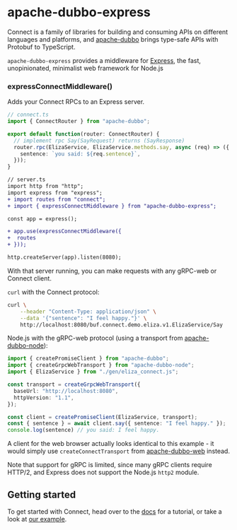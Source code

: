 # apache-dubbo-express

Connect is a family of libraries for building and consuming APIs on different languages and platforms, and
[apache-dubbo](https://www.npmjs.com/package/apache-dubbo) brings type-safe APIs with Protobuf to
TypeScript.

`apache-dubbo-express` provides a middleware for [Express](https://expressjs.com/), the fast, 
unopinionated, minimalist web framework for Node.js

### expressConnectMiddleware()

Adds your Connect RPCs to an Express server.

```ts
// connect.ts
import { ConnectRouter } from "apache-dubbo";

export default function(router: ConnectRouter) {
  // implement rpc Say(SayRequest) returns (SayResponse)
  router.rpc(ElizaService, ElizaService.methods.say, async (req) => ({
    sentence: `you said: ${req.sentence}`,
  }));
}
```

```diff
// server.ts
import http from "http";
import express from "express";
+ import routes from "connect";
+ import { expressConnectMiddleware } from "apache-dubbo-express";

const app = express();

+ app.use(expressConnectMiddleware({ 
+  routes 
+ }));

http.createServer(app).listen(8080);
```

With that server running, you can make requests with any gRPC-web or Connect client.

`curl` with the Connect protocol:

```bash
curl \
    --header "Content-Type: application/json" \
    --data '{"sentence": "I feel happy."}' \
    http://localhost:8080/buf.connect.demo.eliza.v1.ElizaService/Say
```

Node.js with the gRPC-web protocol (using a transport from [apache-dubbo-node](https://www.npmjs.com/package/apache-dubbo-node)):

```ts
import { createPromiseClient } from "apache-dubbo";
import { createGrpcWebTransport } from "apache-dubbo-node";
import { ElizaService } from "./gen/eliza_connect.js";

const transport = createGrpcWebTransport({
  baseUrl: "http://localhost:8080",
  httpVersion: "1.1",
});

const client = createPromiseClient(ElizaService, transport);
const { sentence } = await client.say({ sentence: "I feel happy." });
console.log(sentence) // you said: I feel happy.
```

A client for the web browser actually looks identical to this example - it would
simply use `createConnectTransport` from [apache-dubbo-web](https://www.npmjs.com/package/apache-dubbo-web) 
instead.

Note that support for gRPC is limited, since many gRPC clients require HTTP/2, 
and Express does not support the Node.js `http2` module.


## Getting started

To get started with Connect, head over to the [docs](https://connect.build/docs/node/getting-started)
for a tutorial, or take a look at [our example](https://github.com/bufbuild/connect-es/tree/main/packages/example). 
